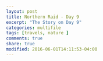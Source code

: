 ```yaml
---
layout: post
title: Northern Raid - Day 9
excerpt: "The Story on Day 9"
categories: multifile
tags: [travels, nature ]
comments: true
share: true
modified: 2016-06-01T14:11:53-04:00
---
```

